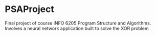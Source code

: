 # PSAProject
Final project of course INFO 6205 Program Structure and Algorithms.
Involves a neural network application built to solve the XOR problem
